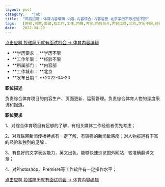 ```yaml
---
layout:	post
category:	"job"
title:	"网易招聘：体育内容编辑-内容-内容综合-内容运营-北京学历不限经验不限"
tags:	[网易,招聘,面试,找工作,工作,内推,内容,内容综合,内容运营,北京,学历不限,经验不限]
date:	2022-04-20
---
```


[点击应聘 投递简历就有面试机会 ->  体育内容编辑](http://mobile.bole.netease.com/bole/boleDetail?id=28177&employeeId=346f03c3cda5f04c&key=all)



- **学历要求： **学历不限
- **工作年限： **经验不限
- **所属部门： **内容部
- **工作城市： **北京
- **发布日期： **2022-04-20



**职位描述**

负责综合体育项目的内容生产、页面更新、运营管理。负责综合体育人物的深度采访和报道。



**职位要求**

1、对综合体育项目有足够的了解，有相关媒体工作经验者优先考虑；

2、对互联网新闻传播特点有一定了解，有较强的新闻敏感度；对人物报道有丰富的经验和独到的见解：

3、有良好的文字表达能力，英文出色，能够快速浏览国外网站，较准确翻译文章；

4、对Photoshop、Premiere等工作软件有一定操作水平；



[点击应聘 投递简历就有面试机会 ->  体育内容编辑](http://mobile.bole.netease.com/bole/boleDetail?id=28177&employeeId=346f03c3cda5f04c&key=all)